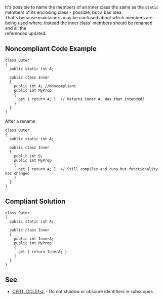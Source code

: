 
It's possible to name the members of an inner class the same as the `static` members of its enclosing class - possible, but a bad idea.<br>That's because maintainers may be confused about which members are being used where. Instead the inner class' members should be renamed and all the<br>references updated.

## Noncompliant Code Example


    class Outer
    {
      public static int A;
    
      public class Inner
      {
        public int A; //Noncompliant
        public int MyProp
        {
          get { return A; }  // Returns inner A. Was that intended?
        }
      }
    }


After a rename


    class Outer
    {
      public static int A;
    
      public class Inner
      {
        public int B;
        public int MyProp
        {
          get { return A; }  // Still compiles and runs but functionality has changed
        }
      }
    }


## Compliant Solution


    class Outer
    {
      public static int A;
    
      public class Inner
      {
        public int InnerA;
        public int MyProp
        {
          get { return InnerA; }
        }
      }
    }


## See

- [CERT, DCL51-J.](https://www.securecoding.cert.org/confluence/x/2ADEAw) - Do not shadow or obscure identifiers in subscopes

